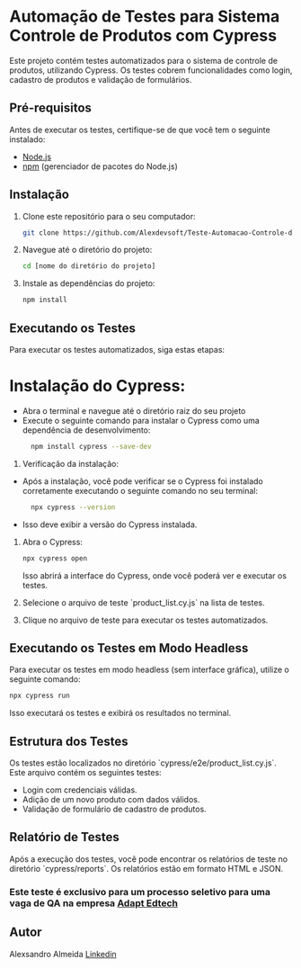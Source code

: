 # Automação de Testes para Sistema Controle de Produtos com Cypress

Este projeto contém testes automatizados para o sistema de controle de produtos, utilizando Cypress. Os testes cobrem funcionalidades como login, cadastro de produtos e validação de formulários.

## Pré-requisitos

Antes de executar os testes, certifique-se de que você tem o seguinte instalado:

-   [Node.js](https://nodejs.org/)
-   [npm](https://www.npmjs.com/) (gerenciador de pacotes do Node.js)

## Instalação

1.  Clone este repositório para o seu computador:

    ```bash
    git clone https://github.com/Alexdevsoft/Teste-Automacao-Controle-de-Produtos.git
    ```

2.  Navegue até o diretório do projeto:

    ```bash
    cd [nome do diretório do projeto]
    ```

3.  Instale as dependências do projeto:

    ```bash
    npm install
    ```

## Executando os Testes

Para executar os testes automatizados, siga estas etapas:

# Instalação do Cypress:

- Abra o terminal e navegue até o diretório raiz do seu projeto
- Execute o seguinte comando para instalar o Cypress como uma dependência de desenvolvimento:
  ```bash
    npm install cypress --save-dev
    ```

1. Verificação da instalação:
- Após a instalação, você pode verificar se o Cypress foi instalado corretamente executando o seguinte comando no seu terminal:
    ```bash
      npx cypress --version
    ```
- Isso deve exibir a versão do Cypress instalada.

1.  Abra o Cypress:

    ```bash
    npx cypress open
    ```

    Isso abrirá a interface do Cypress, onde você poderá ver e executar os testes.

2.  Selecione o arquivo de teste \`product\_list.cy.js\` na lista de testes.

3.  Clique no arquivo de teste para executar os testes automatizados.

## Executando os Testes em Modo Headless

Para executar os testes em modo headless (sem interface gráfica), utilize o seguinte comando:

```bash
npx cypress run
```

Isso executará os testes e exibirá os resultados no terminal.

## Estrutura dos Testes

Os testes estão localizados no diretório \`cypress/e2e/product\_list.cy.js\`. Este arquivo contém os seguintes testes:

-   Login com credenciais válidas.
-   Adição de um novo produto com dados válidos.
-   Validação de formulário de cadastro de produtos.

## Relatório de Testes

Após a execução dos testes, você pode encontrar os relatórios de teste no diretório \`cypress/reports\`. Os relatórios estão em formato HTML e JSON.

### Este teste é exclusivo para um processo seletivo para uma vaga de QA na empresa [Adapt Edtech](https://www.adaptedtech.com.br/)

## Autor

Alexsandro Almeida
[Linkedin](www.linkedin.com/in/alexsandro-j-a-almeida)
